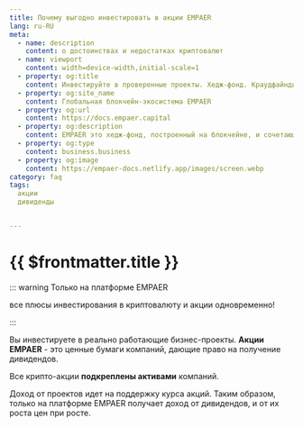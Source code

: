 ```yaml
---
title: Почему выгодно инвестировать в акции EMPAER
lang: ru-RU
meta:
  - name: description 
    content: о достоинствах и недостатках криптовалют
  - name: viewport 
    content: width=device-width,initial-scale=1
  - property: og:title 
    content: Инвестируйте в проверенные проекты. Хедж-фонд. Краудфайндинг. Криптоакции | EMPAER
  - property: og:site_name 
    content: Глобальная блокчейн-экосистема EMPAER
  - property: og:url 
    content: https://docs.empaer.capital
  - property: og:description 
    content: EMPAER это хедж-фонд, построенный на блокчейне, и сочетающий преимущества инвестирования в традиционные акции с простотой крипто-платформы.
  - property: og:type 
    content: business.business
  - property: og:image 
    content: https://empaer-docs.netlify.app/images/screen.webp
category: faq
tags: 
  акции
  дивиденды


---
```



# {{ $frontmatter.title }} <Badge text="?" type="warning"/>

::: warning Только на платформе EMPAER

все плюсы инвестирования в криптовалюту и акции одновременно!

:::

Вы инвестируете в реально работающие бизнес-проекты. **Акции EMPAER** - это ценные бумаги компаний, дающие право на получение дивидендов.

Все крипто-акции **подкреплены активами** компаний.  


Доход от проектов идет на поддержку курса акций. Таким образом, только на платформе EMPAER получает доход от дивидендов, и от их роста цен при росте.